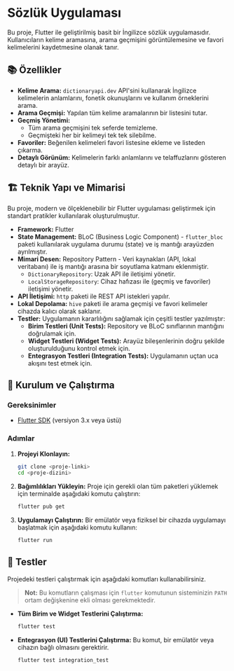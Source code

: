 # Sözlük Uygulaması

Bu proje, Flutter ile geliştirilmiş basit bir İngilizce sözlük uygulamasıdır. Kullanıcıların kelime aramasına, arama geçmişini görüntülemesine ve favori kelimelerini kaydetmesine olanak tanır.

## 📚 Özellikler

- **Kelime Arama:** `dictionaryapi.dev` API'sini kullanarak İngilizce kelimelerin anlamlarını, fonetik okunuşlarını ve kullanım örneklerini arama.
- **Arama Geçmişi:** Yapılan tüm kelime aramalarının bir listesini tutar.
- **Geçmiş Yönetimi:**
    - Tüm arama geçmişini tek seferde temizleme.
    - Geçmişteki her bir kelimeyi tek tek silebilme.
- **Favoriler:** Beğenilen kelimeleri favori listesine ekleme ve listeden çıkarma.
- **Detaylı Görünüm:** Kelimelerin farklı anlamlarını ve telaffuzlarını gösteren detaylı bir arayüz.

## 🏗️ Teknik Yapı ve Mimarisi

Bu proje, modern ve ölçeklenebilir bir Flutter uygulaması geliştirmek için standart pratikler kullanılarak oluşturulmuştur.

- **Framework:** Flutter
- **State Management:** BLoC (Business Logic Component) - `flutter_bloc` paketi kullanılarak uygulama durumu (state) ve iş mantığı arayüzden ayrılmıştır.
- **Mimari Desen:** Repository Pattern - Veri kaynakları (API, lokal veritabanı) ile iş mantığı arasına bir soyutlama katmanı eklenmiştir.
  - `DictionaryRepository`: Uzak API ile iletişimi yönetir.
  - `LocalStorageRepository`: Cihaz hafızası ile (geçmiş ve favoriler) iletişimi yönetir.
- **API İletişimi:** `http` paketi ile REST API istekleri yapılır.
- **Lokal Depolama:** `hive` paketi ile arama geçmişi ve favori kelimeler cihazda kalıcı olarak saklanır.
- **Testler:** Uygulamanın kararlılığını sağlamak için çeşitli testler yazılmıştır:
  - **Birim Testleri (Unit Tests):** Repository ve BLoC sınıflarının mantığını doğrulamak için.
  - **Widget Testleri (Widget Tests):** Arayüz bileşenlerinin doğru şekilde oluşturulduğunu kontrol etmek için.
  - **Entegrasyon Testleri (Integration Tests):** Uygulamanın uçtan uca akışını test etmek için.

## 🚀 Kurulum ve Çalıştırma

### Gereksinimler
- [Flutter SDK](https://docs.flutter.dev/get-started/install) (versiyon 3.x veya üstü)

### Adımlar
1.  **Projeyi Klonlayın:**
    ```bash
    git clone <proje-linki>
    cd <proje-dizini>
    ```

2.  **Bağımlılıkları Yükleyin:**
    Proje için gerekli olan tüm paketleri yüklemek için terminalde aşağıdaki komutu çalıştırın:
    ```bash
    flutter pub get
    ```

3.  **Uygulamayı Çalıştırın:**
    Bir emülatör veya fiziksel bir cihazda uygulamayı başlatmak için aşağıdaki komutu kullanın:
    ```bash
    flutter run
    ```

## 🧪 Testler

Projedeki testleri çalıştırmak için aşağıdaki komutları kullanabilirsiniz.

> **Not:** Bu komutların çalışması için `flutter` komutunun sisteminizin `PATH` ortam değişkenine ekli olması gerekmektedir.

- **Tüm Birim ve Widget Testlerini Çalıştırma:**
  ```bash
  flutter test
  ```

- **Entegrasyon (UI) Testlerini Çalıştırma:**
  Bu komut, bir emülatör veya cihazın bağlı olmasını gerektirir.
  ```bash
  flutter test integration_test
  ```